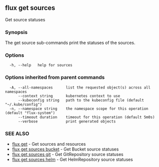 ## flux get sources

Get source statuses

### Synopsis

The get source sub-commands print the statuses of the sources.

### Options

```
  -h, --help   help for sources
```

### Options inherited from parent commands

```
  -A, --all-namespaces      list the requested object(s) across all namespaces
      --context string      kubernetes context to use
      --kubeconfig string   path to the kubeconfig file (default "~/.kube/config")
  -n, --namespace string    the namespace scope for this operation (default "flux-system")
      --timeout duration    timeout for this operation (default 5m0s)
      --verbose             print generated objects
```

### SEE ALSO

* [flux get](flux_get.md)	 - Get sources and resources
* [flux get sources bucket](flux_get_sources_bucket.md)	 - Get Bucket source statuses
* [flux get sources git](flux_get_sources_git.md)	 - Get GitRepository source statuses
* [flux get sources helm](flux_get_sources_helm.md)	 - Get HelmRepository source statuses

